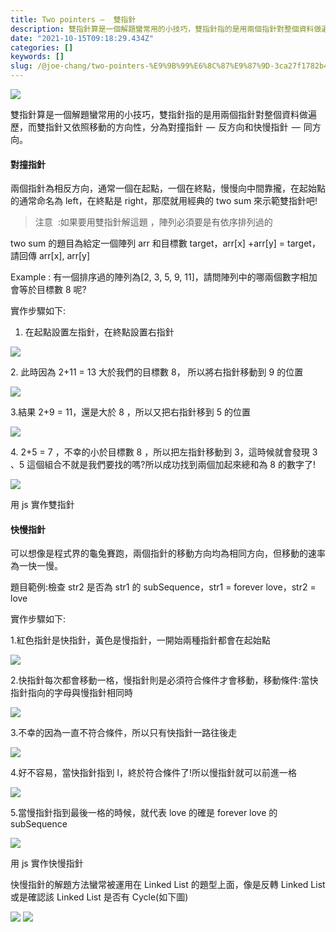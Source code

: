 ```yaml
---
title: Two pointers —  雙指針
description: 雙指針算是一個解題蠻常用的小技巧，雙指針指的是用兩個指針對整個資料做遍歷，而雙指針又依照移動的方向性，分為對撞指針 — 反方向和快慢指針 — 同方向。
date: "2021-10-15T09:18:29.434Z"
categories: []
keywords: []
slug: /@joe-chang/two-pointers-%E9%9B%99%E6%8C%87%E9%87%9D-3ca27f1782b4
---
```


![](/img/1__vOoIHTZOZRQOLiPekqIGMg.jpeg)

雙指針算是一個解題蠻常用的小技巧，雙指針指的是用兩個指針對整個資料做遍歷，而雙指針又依照移動的方向性，分為對撞指針  —  反方向和快慢指針  —  同方向。

#### 對撞指針

兩個指針為相反方向，通常一個在起點，一個在終點，慢慢向中間靠攏，在起始點的通常命名為 left，在終點是 right，那麼就用經典的 two sum 來示範雙指針吧!

> 注意  :如果要用雙指針解這題 ，陣列必須要是有依序排列過的

two sum 的題目為給定一個陣列 arr 和目標數 target，arr\[x\] +arr\[y\] = target，請回傳 arr\[x\], arr\[y\]

Example : 有一個排序過的陣列為\[2, 3, 5, 9, 11\]，請問陣列中的哪兩個數字相加會等於目標數 8 呢?

實作步驟如下:

1.  在起點設置左指針，在終點設置右指針

![](/img/1__DuKAzeh5Wr2I7z0__PGKKdQ.png)

2\. 此時因為 2+11 = 13 大於我們的目標數 8， 所以將右指針移動到 9 的位置

![](/img/1__F2iKnDV9d0f3krKXIQbDAg.png)

3.結果 2+9 = 11，還是大於 8 ，所以又把右指針移到 5 的位置

![](/img/1__u74WbSGhUQ60losJPp1sXw.png)

4\. 2+5 = 7 ，不幸的小於目標數 8 ，所以把左指針移動到 3，這時候就會發現 3 、5 這個組合不就是我們要找的嗎?所以成功找到兩個加起來總和為 8 的數字了!

![](/img/1__UfQX1chSkb6PgRdKCUkYMg.png)

用 js 實作雙指針

#### 快慢指針

可以想像是程式界的龜兔賽跑，兩個指針的移動方向均為相同方向，但移動的速率為一快一慢。

題目範例:檢查 str2 是否為 str1 的 subSequence，str1 = forever love，str2 = love

實作步驟如下:

1.紅色指針是快指針，黃色是慢指針，一開始兩種指針都會在起始點

![](/img/1__cpHQi__MITHHcDmx64SEMwQ.png)

2.快指針每次都會移動一格，慢指針則是必須符合條件才會移動，移動條件:當快指針指向的字母與慢指針相同時

![](/img/1__TcqithbE1nOV9ldfnu__Rsw.png)

3.不幸的因為一直不符合條件，所以只有快指針一路往後走

![](/img/1__A2qqCYXAvC6jovC158mM__Q.png)

4.好不容易，當快指針指到 l，終於符合條件了!所以慢指針就可以前進一格

![](/img/1__SSu1HsGpLn1BJxHpohod__A.png)

5.當慢指針指到最後一格的時候，就代表 love 的確是 forever love 的 subSequence

![](/img/1__vVcPim8r83sUSeEb2MumFw.png)

用 js 實作快慢指針

快慢指針的解題方法蠻常被運用在 Linked List 的題型上面，像是反轉 Linked List 或是確認該 Linked List 是否有 Cycle(如下圖)

![](/img/1__CsHDdNpzUEBm1ZkNx__p8uw.png)
![](/img/1__xQSPbuJrbr__yrmuK9eMx4Q.png)
